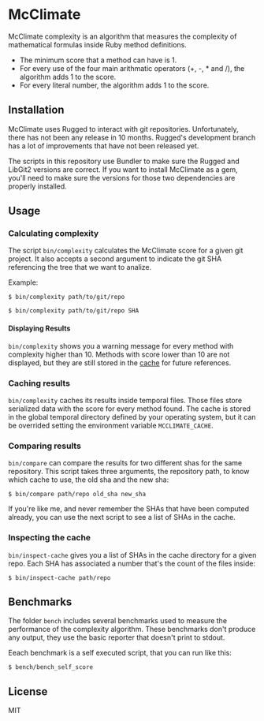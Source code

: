 # McClimate

McClimate complexity is an algorithm that measures the complexity of mathematical formulas inside Ruby method definitions.

- The minimum score that a method can have is 1.
- For every use of the four main arithmatic operators (+, -, * and /), the algorithm adds 1 to the score.
- For every literal number, the algorithm adds 1 to the score.

## Installation

McClimate uses Rugged to interact with git repositories. Unfortunately, there has not been any release in 10 months.
Rugged's development branch has a lot of improvements that have not been released yet.

The scripts in this repository use Bundler to make sure the Rugged and LibGit2 versions are correct.
If you want to install McClimate as a gem, you'll need to make sure the versions for those two dependencies are properly installed.

## Usage

### Calculating complexity

The script `bin/complexity` calculates the McClimate score for a given git project. It also accepts a second argument to indicate
the git SHA referencing the tree that we want to analize.

Example:

```
$ bin/complexity path/to/git/repo
```

```
$ bin/complexity path/to/git/repo SHA
```

#### Displaying Results

`bin/complexity` shows you a warning message for every method with complexity higher than 10.
Methods with score lower than 10 are not displayed, but they are still stored in the [cache](#caching-results) for future references.

### Caching results

`bin/complexity` caches its results inside temporal files. Those files store serialized data with the score for every method found.
The cache is stored in the global temporal directory defined by your operating system, but it can be overrided setting the environment variable `MCCLIMATE_CACHE`.

### Comparing results

`bin/compare` can compare the results for two different shas for the same repository. This script takes three arguments, the repository path, to know which cache to
use, the old sha and the new sha:

```
$ bin/compare path/repo old_sha new_sha
```

If you're like me, and never remember the SHAs that have been computed already, you can use the next script to see a list of SHAs in the cache.

### Inspecting the cache

`bin/inspect-cache` gives you a list of SHAs in the cache directory for a given repo. Each SHA has associated a number that's the count of the files inside:

```
$ bin/inspect-cache path/repo
```

## Benchmarks

The folder `bench` includes several benchmarks used to measure the performance of the complexity algorithm.
These benchmarks don't produce any output, they use the basic reporter that doesn't print to stdout.

Eeach benchmark is a self executed script, that you can run like this:

```
$ bench/bench_self_score
```

## License

MIT
